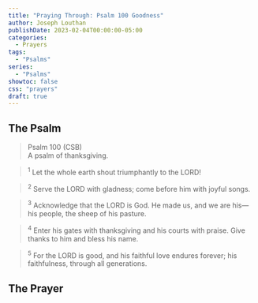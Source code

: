 ```yaml
---
title: "Praying Through: Psalm 100 Goodness"
author: Joseph Louthan
publishDate: 2023-02-04T00:00:00-05:00
categories:
  - Prayers
tags:
  - "Psalms"
series:
  - "Psalms"
showtoc: false
css: "prayers"
draft: true
---
```

## The Psalm

>Psalm 100 (CSB)  
><sup></sup> A psalm of thanksgiving. 

><sup>1</sup> Let the whole earth shout triumphantly to the LORD! 

><sup>2</sup> Serve the LORD with gladness; come before him with joyful songs. 

><sup>3</sup> Acknowledge that the LORD is God. He made us, and we are his— his people, the sheep of his pasture. 

><sup>4</sup> Enter his gates with thanksgiving and his courts with praise. Give thanks to him and bless his name. 

><sup>5</sup> For the LORD is good, and his faithful love endures forever; his faithfulness, through all generations.


## The Prayer

<div style="font-variant: small-caps;">

</div>

```text

```
